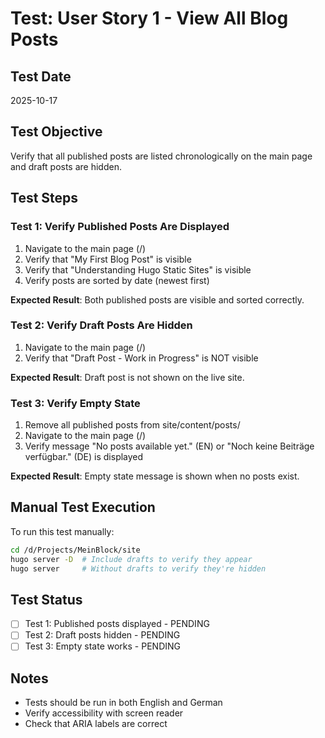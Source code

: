 # Test: User Story 1 - View All Blog Posts

## Test Date
2025-10-17

## Test Objective
Verify that all published posts are listed chronologically on the main page and draft posts are hidden.

## Test Steps

### Test 1: Verify Published Posts Are Displayed
1. Navigate to the main page (/)
2. Verify that "My First Blog Post" is visible
3. Verify that "Understanding Hugo Static Sites" is visible
4. Verify posts are sorted by date (newest first)

**Expected Result**: Both published posts are visible and sorted correctly.

### Test 2: Verify Draft Posts Are Hidden
1. Navigate to the main page (/)
2. Verify that "Draft Post - Work in Progress" is NOT visible

**Expected Result**: Draft post is not shown on the live site.

### Test 3: Verify Empty State
1. Remove all published posts from site/content/posts/
2. Navigate to the main page (/)
3. Verify message "No posts available yet." (EN) or "Noch keine Beiträge verfügbar." (DE) is displayed

**Expected Result**: Empty state message is shown when no posts exist.

## Manual Test Execution

To run this test manually:
```bash
cd /d/Projects/MeinBlock/site
hugo server -D  # Include drafts to verify they appear
hugo server     # Without drafts to verify they're hidden
```

## Test Status
- [ ] Test 1: Published posts displayed - PENDING
- [ ] Test 2: Draft posts hidden - PENDING
- [ ] Test 3: Empty state works - PENDING

## Notes
- Tests should be run in both English and German
- Verify accessibility with screen reader
- Check that ARIA labels are correct

